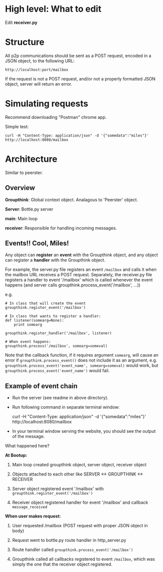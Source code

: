 # High level: What to edit

Edit **receiver.py**

# Structure

All p2p communications should be sent as a POST request,
encoded in a JSON object, to the following URL:

    http://localhost:port/mailbox

If the request is not a POST request, and/or not a properly
formatted JSON object, server will return an error.

# Simulating requests

Recommend downloading "Postman" chrome app.

Simple test:

    curl -H "Content-Type: application/json" -d '{"somedata":"miles"}' http://localhost:8080/mailbox


# Architecture

Similar to peerster.

## Overview

**Groupthink**:
Global context object. Analagous to 'Peerster' object.

**Server**:
Bottle.py server

**main**:
Main loop

**receiver**:
Responsible for handling incoming messages.

## Events!! Cool, Miles!

Any object can **register** an **event** with the
Groupthink object, and any object can
register a **handler** with the Groupthink object.

For example, the server.py file registers an event
`/mailbox` and calls it when the mailbox URL receives
a POST request. Separately, the receiver.py file registers
a handler to event '/mailbox' which is called whenever the
event happens (and server calls groupthink.process_event('/mailbox', ...))

e.g.

    # In class that will create the event
    groupthink.register_event('/mailbox')

    # In class that wants to register a handler:
    def listener(somearg=None):
        print somearg

    groupthink.register_handler('/mailbox', listener)

    # When event happens:
    groupthink.process('/mailbox', somearg=someval)

Note that the callback function, if it requires argument `somearg`,
will cause an error if `groupthink.process_event()` does not include
it as an argument, e.g. `groupthink.process_event('event_name', somearg=someval)`
would work, but `groupthink.process_event('event_name')` would fail.

## Example of event chain

- Run the server (see readme in above directory).
- Run following command in separate terminal window:

    curl -H "Content-Type: application/json" -d '{"somedata":"miles"}' http://localhost:8080/mailbox

- In your terminal window serving the website, you should see the output of the message.

What happened here?

**At Bootup:**

1. Main loop created groupthink object, server object, receiver object

2. Objects attached to each other like SERVER <-> GROUPTHINK <-> RECEIVER

3. Server object registered event '/mailbox' with `groupthink.register_event('/mailbox')`

4. Receiver object registered handler for event '/mailbox' and callback `message_received`

**When user makes request:**

1. User requested /mailbox (POST request with proper JSON object in body)

2. Request went to bottle.py route handler in http_server.py

3. Route handler called `groupthink.process_event('/mailbox')`

4. Groupthink called all callbacks registered to event `/mailbox`, which was
simply the one that the receiver object registered.
